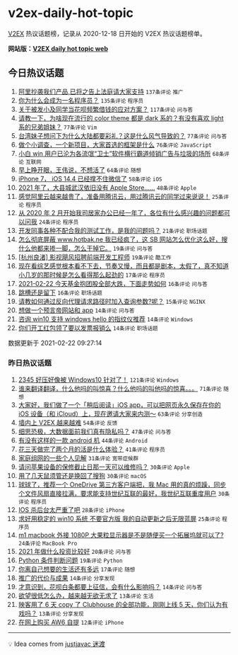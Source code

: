 # v2ex-daily-hot-topic

[V2EX](https://www.v2ex.com/) 热议话题榜，记录从 2020-12-18 日开始的 V2EX 热议话题榜单。

**网站版：[V2EX daily hot topic web](https://realleonardo.github.io/v2ex-daily-hot-topic-web/)**

## 今日热议话题

<!-- TODAY BEGIN -->

1. [阿里抄袭我们产品,已将之告上法庭请大家支持](https://www.v2ex.com/t/754943) `137条评论` `推广`
1. [你为什么会成为一名程序员？](https://www.v2ex.com/t/755020) `135条评论` `程序员`
1. [关于被发小及同学当花呗频繁借钱的应对方案？](https://www.v2ex.com/t/754987) `117条评论` `问与答`
1. [请教一下，为啥现在流行的 color theme 都是 dark 系的？有没有喜欢 light 系的兄弟姐妹？](https://www.v2ex.com/t/754951) `77条评论` `Vim`
1. [台湾妹子想问下为什么大陆都要彩礼？这是什么风气导致的？](https://www.v2ex.com/t/755086) `77条评论` `问与答`
1. [做个小调查，一个新项目，大家首选的框架是什么](https://www.v2ex.com/t/754961) `76条评论` `JavaScript`
1. [小白 win 用户已沦为各流氓“卫士”软件横行霸道倾销广告与垃圾的场所](https://www.v2ex.com/t/754945) `68条评论` `互联网`
1. [早上睁开眼，王伟说，不想活了](https://www.v2ex.com/t/754936) `64条评论` `随想`
1. [iPhone 7， iOS 14.4 已经撑不住微信了](https://www.v2ex.com/t/754950) `58条评论` `iOS`
1. [2021 年了，大县城武汉依旧没有 Apple Store......](https://www.v2ex.com/t/755026) `48条评论` `Apple`
1. [感觉阿里云越来越贵了，准备用腾讯云，用过腾讯云的同学过来说说！](https://www.v2ex.com/t/755076) `25条评论` `程序员`
1. [从 2020 年 2 月开始我司居家办公已经一年了，各位有什么感兴趣的问题都可以问我](https://www.v2ex.com/t/755031) `24条评论` `程序员`
1. [开发同事各种不配合我的测试工作，是我的问题吗？](https://www.v2ex.com/t/755036) `21条评论` `职场话题`
1. [怎么彻底屏蔽 www.hotbak.ne 我已经疯了，这 SB 网站怎么优化这么好，搜什么他都来掺一脚，怎么干掉它。](https://www.v2ex.com/t/755048) `19条评论` `问与答`
1. [[杭州良渚] 影视飓风招聘前端开发工程师](https://www.v2ex.com/t/754990) `19条评论` `酷工作`
1. [现在看综艺感觉根本看不下去，节奏又慢，而且都是剧本，太假了，真不知道小几岁的那时候是怎么看得那么起劲的](https://www.v2ex.com/t/755121) `17条评论` `程序员`
1. [2021-02-22 今天基金抱团股全部大跌，下面走势如何](https://www.v2ex.com/t/755106) `16条评论` `问与答`
1. [跳槽还是留下](https://www.v2ex.com/t/755084) `16条评论` `职场话题`
1. [请教如何通过反向代理请求路径时加入查询参数?呢？](https://www.v2ex.com/t/755137) `15条评论` `NGINX`
1. [想做一个预言帝网站和 app](https://www.v2ex.com/t/755101) `14条评论` `问与答`
1. [咨询 win10 支持 windows hello 的指纹仪推荐](https://www.v2ex.com/t/755052) `14条评论` `Windows`
1. [你们开工红包领了要以发票报销么](https://www.v2ex.com/t/754941) `14条评论` `职场话题`

数据更新于 2021-02-22 09:27:14

<!-- TODAY END -->

### 昨日热议话题

<!-- YESTERDAY BEGIN -->

1. [2345 好压好像被 Windows10 针对了！](https://www.v2ex.com/t/754794) `121条评论` `Windows`
1. [谁来翻译翻译，什么他吗的叫惊喜？什么他吗的叫他吗的惊喜。。。](https://www.v2ex.com/t/754840) `71条评论` `随想`
1. [大家好，我们做了一个「稍后阅读」iOS app，可以把网页永久保存在你的 iOS 设备（和 iCloud）上，现在邀请大家来内测～](https://www.v2ex.com/t/754808) `63条评论` `分享创造`
1. [墙内上 V2EX 越来越难](https://www.v2ex.com/t/754858) `54条评论` `反馈`
1. [细思恐极，大数据面前我们真有隐私吗？](https://www.v2ex.com/t/754778) `47条评论` `问与答`
1. [有没有这样的一款 android 机](https://www.v2ex.com/t/754790) `44条评论` `Android`
1. [花三天做完了两个月的活是什么体验？](https://www.v2ex.com/t/754829) `41条评论` `程序员`
1. [家庭组网的一些个人见解](https://www.v2ex.com/t/754783) `31条评论` `宽带症候群`
1. [请问苹果设备的保修截止日那一天可以维修吗？](https://www.v2ex.com/t/754793) `30条评论` `Apple`
1. [用了几天鼠须管还是换回了搜狗](https://www.v2ex.com/t/754860) `30条评论` `macOS`
1. [球球了，推荐一个 OneDrive 第三方客户端把，我 Mac 用的真的烦躁，同步个文件风扇直接拉满，要求能支持世纪互联的最好，我世纪互联重度用户](https://www.v2ex.com/t/754883) `30条评论` `程序员`
1. [IOS 杀后台太严重了吧](https://www.v2ex.com/t/754786) `28条评论` `iPhone`
1. [求好用稳定的 win10 系统 不要官方版 我的自动更新之后无限蓝屏](https://www.v2ex.com/t/754904) `25条评论` `程序员`
1. [m1 macbook 外接 1080P 大果粒显示器是不是随便买一个拓展坞就可以了?](https://www.v2ex.com/t/754885) `24条评论` `MacBook Pro`
1. [2021 年做什么投资比较好](https://www.v2ex.com/t/754905) `20条评论` `问与答`
1. [Python 条件判断问题](https://www.v2ex.com/t/754810) `19条评论` `Python`
1. [你离自己想要的生活还有多远](https://www.v2ex.com/t/754908) `17条评论` `随想`
1. [推广的代价与成果](https://www.v2ex.com/t/754900) `14条评论` `分享发现`
1. [才意识到，花呗白条都要上征信，会有什么影响吗？](https://www.v2ex.com/t/754828) `14条评论` `问与答`
1. [欲望很低怎么办，越来越无欲无求了](https://www.v2ex.com/t/754920) `13条评论` `生活`
1. [映客用了 6 天 copy 了 Clubhouse 的全部功能，刚刚上线 5 天，你们认为有戏吗？](https://www.v2ex.com/t/754838) `13条评论` `分享发现`
1. [在网上购买 AW6 自提](https://www.v2ex.com/t/754898) `12条评论` `iPhone`

<!-- YESTERDAY END -->

---

💡 Idea comes from [justjavac 迷渡](https://github.com/justjavac/)
